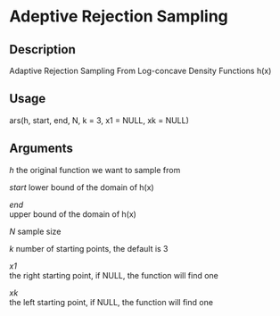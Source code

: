 # Adeptive Rejection Sampling
## Description
Adaptive Rejection Sampling From Log-concave Density Functions h(x)
## Usage
ars(h, start, end, N, k = 3, x1 = NULL, xk = NULL)
## Arguments
*h*	
the original function we want to sample from

*start*	
lower bound of the domain of h(x)

*end*	
upper bound of the domain of h(x)

*N*	
sample size

*k*	
number of starting points, the default is 3

*x1*	
the right starting point, if NULL, the function will find one

*xk*	
the left starting point, if NULL, the function will find one
